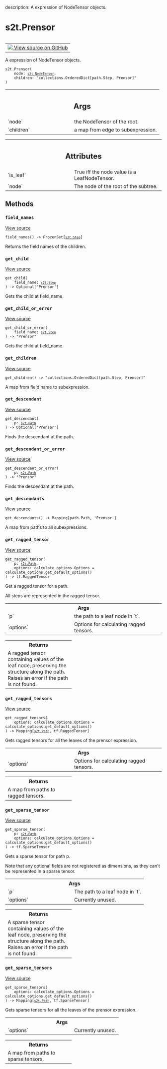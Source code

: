 description: A expression of NodeTensor objects.

<div itemscope itemtype="http://developers.google.com/ReferenceObject">
<meta itemprop="name" content="s2t.Prensor" />
<meta itemprop="path" content="Stable" />
<meta itemprop="property" content="__init__"/>
<meta itemprop="property" content="field_names"/>
<meta itemprop="property" content="get_child"/>
<meta itemprop="property" content="get_child_or_error"/>
<meta itemprop="property" content="get_children"/>
<meta itemprop="property" content="get_descendant"/>
<meta itemprop="property" content="get_descendant_or_error"/>
<meta itemprop="property" content="get_descendants"/>
<meta itemprop="property" content="get_ragged_tensor"/>
<meta itemprop="property" content="get_ragged_tensors"/>
<meta itemprop="property" content="get_sparse_tensor"/>
<meta itemprop="property" content="get_sparse_tensors"/>
</div>

# s2t.Prensor

<!-- Insert buttons and diff -->

<table class="tfo-notebook-buttons tfo-api nocontent" align="left">
<td>
  <a target="_blank" href="https://github.com/google/struct2tensor/blob/master/struct2tensor/prensor.py#L340-L524">
    <img src="https://www.tensorflow.org/images/GitHub-Mark-32px.png" />
    View source on GitHub
  </a>
</td>
</table>



A expression of NodeTensor objects.

<pre class="devsite-click-to-copy prettyprint lang-py tfo-signature-link">
<code>s2t.Prensor(
    node: <a href="../s2t/NodeTensor.md"><code>s2t.NodeTensor</code></a>,
    children: "collections.OrderedDict[path.Step, Prensor]"
)
</code></pre>



<!-- Placeholder for "Used in" -->


<!-- Tabular view -->
 <table class="responsive fixed orange">
<colgroup><col width="214px"><col></colgroup>
<tr><th colspan="2"><h2 class="add-link">Args</h2></th></tr>

<tr>
<td>
`node`
</td>
<td>
the NodeTensor of the root.
</td>
</tr><tr>
<td>
`children`
</td>
<td>
a map from edge to subexpression.
</td>
</tr>
</table>





<!-- Tabular view -->
 <table class="responsive fixed orange">
<colgroup><col width="214px"><col></colgroup>
<tr><th colspan="2"><h2 class="add-link">Attributes</h2></th></tr>

<tr>
<td>
`is_leaf`
</td>
<td>
True iff the node value is a LeafNodeTensor.
</td>
</tr><tr>
<td>
`node`
</td>
<td>
The node of the root of the subtree.
</td>
</tr>
</table>



## Methods

<h3 id="field_names"><code>field_names</code></h3>

<a target="_blank" href="https://github.com/google/struct2tensor/blob/master/struct2tensor/prensor.py#L411-L413">View source</a>

<pre class="devsite-click-to-copy prettyprint lang-py tfo-signature-link">
<code>field_names() -> FrozenSet[<a href="../s2t/Step.md"><code>s2t.Step</code></a>]
</code></pre>

Returns the field names of the children.


<h3 id="get_child"><code>get_child</code></h3>

<a target="_blank" href="https://github.com/google/struct2tensor/blob/master/struct2tensor/prensor.py#L365-L367">View source</a>

<pre class="devsite-click-to-copy prettyprint lang-py tfo-signature-link">
<code>get_child(
    field_name: <a href="../s2t/Step.md"><code>s2t.Step</code></a>
) -> Optional['Prensor']
</code></pre>

Gets the child at field_name.


<h3 id="get_child_or_error"><code>get_child_or_error</code></h3>

<a target="_blank" href="https://github.com/google/struct2tensor/blob/master/struct2tensor/prensor.py#L374-L380">View source</a>

<pre class="devsite-click-to-copy prettyprint lang-py tfo-signature-link">
<code>get_child_or_error(
    field_name: <a href="../s2t/Step.md"><code>s2t.Step</code></a>
) -> "Prensor"
</code></pre>

Gets the child at field_name.


<h3 id="get_children"><code>get_children</code></h3>

<a target="_blank" href="https://github.com/google/struct2tensor/blob/master/struct2tensor/prensor.py#L398-L400">View source</a>

<pre class="devsite-click-to-copy prettyprint lang-py tfo-signature-link">
<code>get_children() -> "collections.OrderedDict[path.Step, Prensor]"
</code></pre>

A map from field name to subexpression.


<h3 id="get_descendant"><code>get_descendant</code></h3>

<a target="_blank" href="https://github.com/google/struct2tensor/blob/master/struct2tensor/prensor.py#L382-L389">View source</a>

<pre class="devsite-click-to-copy prettyprint lang-py tfo-signature-link">
<code>get_descendant(
    p: <a href="../s2t/Path.md"><code>s2t.Path</code></a>
) -> Optional['Prensor']
</code></pre>

Finds the descendant at the path.


<h3 id="get_descendant_or_error"><code>get_descendant_or_error</code></h3>

<a target="_blank" href="https://github.com/google/struct2tensor/blob/master/struct2tensor/prensor.py#L391-L396">View source</a>

<pre class="devsite-click-to-copy prettyprint lang-py tfo-signature-link">
<code>get_descendant_or_error(
    p: <a href="../s2t/Path.md"><code>s2t.Path</code></a>
) -> "Prensor"
</code></pre>

Finds the descendant at the path.


<h3 id="get_descendants"><code>get_descendants</code></h3>

<a target="_blank" href="https://github.com/google/struct2tensor/blob/master/struct2tensor/prensor.py#L402-L409">View source</a>

<pre class="devsite-click-to-copy prettyprint lang-py tfo-signature-link">
<code>get_descendants() -> Mapping[path.Path, 'Prensor']
</code></pre>

A map from paths to all subexpressions.


<h3 id="get_ragged_tensor"><code>get_ragged_tensor</code></h3>

<a target="_blank" href="https://github.com/google/struct2tensor/blob/master/struct2tensor/prensor.py#L430-L448">View source</a>

<pre class="devsite-click-to-copy prettyprint lang-py tfo-signature-link">
<code>get_ragged_tensor(
    p: <a href="../s2t/Path.md"><code>s2t.Path</code></a>,
    options: calculate_options.Options = calculate_options.get_default_options()
) -> tf.RaggedTensor
</code></pre>

Get a ragged tensor for a path.

All steps are represented in the ragged tensor.

<!-- Tabular view -->
 <table class="responsive fixed orange">
<colgroup><col width="214px"><col></colgroup>
<tr><th colspan="2">Args</th></tr>

<tr>
<td>
`p`
</td>
<td>
the path to a leaf node in `t`.
</td>
</tr><tr>
<td>
`options`
</td>
<td>
Options for calculating ragged tensors.
</td>
</tr>
</table>



<!-- Tabular view -->
 <table class="responsive fixed orange">
<colgroup><col width="214px"><col></colgroup>
<tr><th colspan="2">Returns</th></tr>
<tr class="alt">
<td colspan="2">
A ragged tensor containing values of the leaf node, preserving the
structure along the path. Raises an error if the path is not found.
</td>
</tr>

</table>



<h3 id="get_ragged_tensors"><code>get_ragged_tensors</code></h3>

<a target="_blank" href="https://github.com/google/struct2tensor/blob/master/struct2tensor/prensor.py#L415-L428">View source</a>

<pre class="devsite-click-to-copy prettyprint lang-py tfo-signature-link">
<code>get_ragged_tensors(
    options: calculate_options.Options = calculate_options.get_default_options()
) -> Mapping[<a href="../s2t/Path.md"><code>s2t.Path</code></a>, tf.RaggedTensor]
</code></pre>

Gets ragged tensors for all the leaves of the prensor expression.


<!-- Tabular view -->
 <table class="responsive fixed orange">
<colgroup><col width="214px"><col></colgroup>
<tr><th colspan="2">Args</th></tr>

<tr>
<td>
`options`
</td>
<td>
Options for calculating ragged tensors.
</td>
</tr>
</table>



<!-- Tabular view -->
 <table class="responsive fixed orange">
<colgroup><col width="214px"><col></colgroup>
<tr><th colspan="2">Returns</th></tr>
<tr class="alt">
<td colspan="2">
A map from paths to ragged tensors.
</td>
</tr>

</table>



<h3 id="get_sparse_tensor"><code>get_sparse_tensor</code></h3>

<a target="_blank" href="https://github.com/google/struct2tensor/blob/master/struct2tensor/prensor.py#L450-L469">View source</a>

<pre class="devsite-click-to-copy prettyprint lang-py tfo-signature-link">
<code>get_sparse_tensor(
    p: <a href="../s2t/Path.md"><code>s2t.Path</code></a>,
    options: calculate_options.Options = calculate_options.get_default_options()
) -> tf.SparseTensor
</code></pre>

Gets a sparse tensor for path p.

Note that any optional fields are not registered as dimensions, as they
can't be represented in a sparse tensor.

<!-- Tabular view -->
 <table class="responsive fixed orange">
<colgroup><col width="214px"><col></colgroup>
<tr><th colspan="2">Args</th></tr>

<tr>
<td>
`p`
</td>
<td>
The path to a leaf node in `t`.
</td>
</tr><tr>
<td>
`options`
</td>
<td>
Currently unused.
</td>
</tr>
</table>



<!-- Tabular view -->
 <table class="responsive fixed orange">
<colgroup><col width="214px"><col></colgroup>
<tr><th colspan="2">Returns</th></tr>
<tr class="alt">
<td colspan="2">
A sparse tensor containing values of the leaf node, preserving the
structure along the path. Raises an error if the path is not found.
</td>
</tr>

</table>



<h3 id="get_sparse_tensors"><code>get_sparse_tensors</code></h3>

<a target="_blank" href="https://github.com/google/struct2tensor/blob/master/struct2tensor/prensor.py#L471-L484">View source</a>

<pre class="devsite-click-to-copy prettyprint lang-py tfo-signature-link">
<code>get_sparse_tensors(
    options: calculate_options.Options = calculate_options.get_default_options()
) -> Mapping[<a href="../s2t/Path.md"><code>s2t.Path</code></a>, tf.SparseTensor]
</code></pre>

Gets sparse tensors for all the leaves of the prensor expression.


<!-- Tabular view -->
 <table class="responsive fixed orange">
<colgroup><col width="214px"><col></colgroup>
<tr><th colspan="2">Args</th></tr>

<tr>
<td>
`options`
</td>
<td>
Currently unused.
</td>
</tr>
</table>



<!-- Tabular view -->
 <table class="responsive fixed orange">
<colgroup><col width="214px"><col></colgroup>
<tr><th colspan="2">Returns</th></tr>
<tr class="alt">
<td colspan="2">
A map from paths to sparse tensors.
</td>
</tr>

</table>





